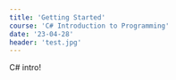 ```yaml
---
title: 'Getting Started'
course: 'C# Introduction to Programming'
date: '23-04-28'
header: 'test.jpg'
---
```


C# intro!